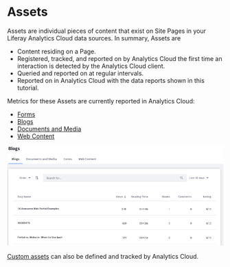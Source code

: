 # Assets

Assets are individual pieces of content that exist on Site Pages in your Liferay Analytics Cloud data sources. In summary, Assets are

-   Content residing on a Page.
-   Registered, tracked, and reported on by Analytics Cloud the first time an interaction is detected by the Analytics Cloud client.
-   Queried and reported on at regular intervals.
-   Reported on in Analytics Cloud with the data reports shown in this tutorial.

Metrics for these Assets are currently reported in Analytics Cloud:

-   [Forms](./forms.md)
-   [Blogs](./blogs.md)
-   [Documents and Media](./documents-and-media.md)
-   [Web Content](./tracking-custom-assets.md)

![Each Asset has its own table.](assets/images/01.png)

[Custom assets](./tracking-custom-assets.md) can also be defined and tracked by Analytics Cloud.
